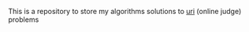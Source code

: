 This is a repository to store my algorithms solutions to [uri](https://www.urionlinejudge.com.br) (online judge) problems
